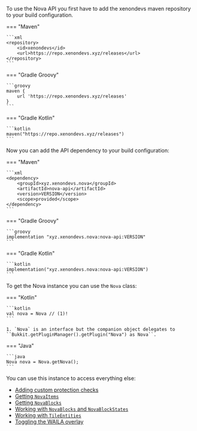 To use the Nova API you first have to add the xenondevs maven repository to your build configuration.

=== "Maven"

    ```xml
    <repository>
        <id>xenondevs</id>
        <url>https://repo.xenondevs.xyz/releases</url>
    </repository>
    ```

=== "Gradle Groovy"

    ```groovy
    maven {
        url 'https://repo.xenondevs.xyz/releases'
    }
    ```

=== "Gradle Kotlin"

    ```kotlin
    maven("https://repo.xenondevs.xyz/releases")
    ```

Now you can add the API dependency to your build configuration:

=== "Maven"

    ```xml
    <dependency>
        <groupId>xyz.xenondevs.nova</groupId>
        <artifactId>nova-api</artifactId>
        <version>VERSION</version>
        <scope>provided</scope>
    </dependency>
    ```

=== "Gradle Groovy"

    ```groovy
    implementation "xyz.xenondevs.nova:nova-api:VERSION"
    ```

=== "Gradle Kotlin"

    ```kotlin
    implementation("xyz.xenondevs.nova:nova-api:VERSION")
    ```

To get the Nova instance you can use the `Nova` class:

=== "Kotlin"

    ```kotlin
    val nova = Nova // (1)!
    ```

    1. `Nova` is an interface but the companion object delegates to ``Bukkit.getPluginManager().getPlugin("Nova") as Nova``.

=== "Java"

    ```java
    Nova nova = Nova.getNova();
    ```

You can use this instance to access everything else:

- [Adding custom protection checks](./protection/protectionintegration.md)
- [Getting `NovaItems`](./items/index.md)
- [Getting `NovaBlocks`](./blocks/blockregistry.md)
- [Working with `NovaBlocks` and `NovaBlockStates`](./blocks/blockmanager.md)
- [Working with `TileEntities`](./tileentity/tileentitymanager.md)
- [Toggling the WAILA overlay](./player/wailamanager.md)